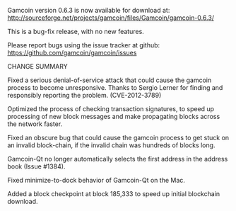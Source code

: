Gamcoin version 0.6.3 is now available for download at:
  http://sourceforge.net/projects/gamcoin/files/Gamcoin/gamcoin-0.6.3/

This is a bug-fix release, with no new features.

Please report bugs using the issue tracker at github:
  https://github.com/gamcoin/gamcoin/issues

CHANGE SUMMARY

Fixed a serious denial-of-service attack that could cause the
gamcoin process to become unresponsive. Thanks to Sergio Lerner
for finding and responsibly reporting the problem. (CVE-2012-3789)

Optimized the process of checking transaction signatures, to
speed up processing of new block messages and make propagating
blocks across the network faster.

Fixed an obscure bug that could cause the gamcoin process to get
stuck on an invalid block-chain, if the invalid chain was
hundreds of blocks long.

Gamcoin-Qt no longer automatically selects the first address
in the address book (Issue #1384).

Fixed minimize-to-dock behavior of Gamcoin-Qt on the Mac.

Added a block checkpoint at block 185,333 to speed up initial
blockchain download.
